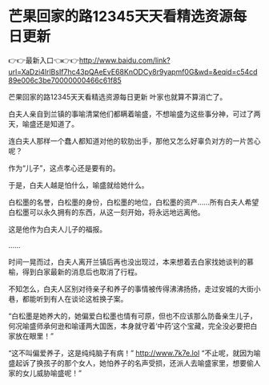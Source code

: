 # 芒果回家的路12345天天看精选资源每日更新

👉👉最新入口👈👉👉http://www.baidu.com/link?url=XaDzi4lrlBsIf7hc43pQAeEvE68KnODCy8r9yapmf0G&wd=&eqid=c54cd89e006c3be70000000466c61f85

芒果回家的路12345天天看精选资源每日更新
叶家也就算不算消亡了。

白夫人亲自到兰镇的事喻清棠他们都瞒着喻盛，不想喻盛为这些事分神，可过了两天，喻盛还是知道了。

连白夫人那样一个蠢人都知道对他的软肋出手，那他又怎么好辜负对方的一片苦心呢？

作为“儿子”，这点孝心还是要有的。

于是，白夫人越是怕什么，喻盛就给她什么。

白松墨的名誉，白松墨的身份，白松墨的地位，白松墨的资产……所有白夫人希望白松墨可以永久拥有的东西，从这一刻开始，将永远地远离他。

这是他作为白夫人儿子的福报。

……

时间一晃而过，白夫人离开兰镇后再也没出现过，本来想着去白家找她谈判的慕榆，得到白家最新的消息后也取消了行程。

不知怎么，白夫人区别对待亲子和养子的事情被传得沸沸扬扬，走过安城的大街小巷，都能听到有人在谈论这桩换子案。

“白松墨是她养大的，她偏爱白松墨也情有可原，但也不应该那么防备亲生儿子，何况喻盛师承何逊和喻谨两大国医，本身就守着‘中药’这个宝藏，完全没必要把白家放在眼里！”

“这不叫偏爱养子，这是纯纯脑子有病！”
http://www.7k7e.lol
“不止呢，就因为喻盛起诉了换孩子的那个女人，她怕养子的名声受损，还派人去喻盛家里，想要偷人家的女儿威胁喻盛呢！”

